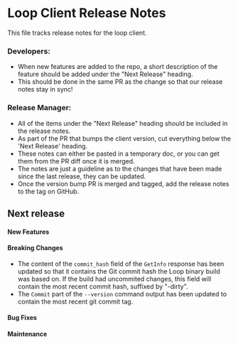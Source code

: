 # Loop Client Release Notes
This file tracks release notes for the loop client.

### Developers: 
* When new features are added to the repo, a short description of the feature should be added under the "Next Release" heading.
* This should be done in the same PR as the change so that our release notes stay in sync!

### Release Manager: 
* All of the items under the "Next Release" heading should be included in the release notes.
* As part of the PR that bumps the client version, cut everything below the 'Next Release' heading.
* These notes can either be pasted in a temporary doc, or you can get them from the PR diff once it is merged.
* The notes are just a guideline as to the changes that have been made since the last release, they can be updated.
* Once the version bump PR is merged and tagged, add the release notes to the tag on GitHub.

## Next release

#### New Features

#### Breaking Changes

* The content of the `commit_hash` field of the `GetInfo` response has been updated so that it contains the Git commit
  hash the Loop binary build was based on. If the build had uncommited changes, this field will contain the most recent 
  commit hash, suffixed by "-dirty".
* The `Commit` part of the `--version` command output has been updated to contain the most recent git commit tag.

#### Bug Fixes

#### Maintenance
